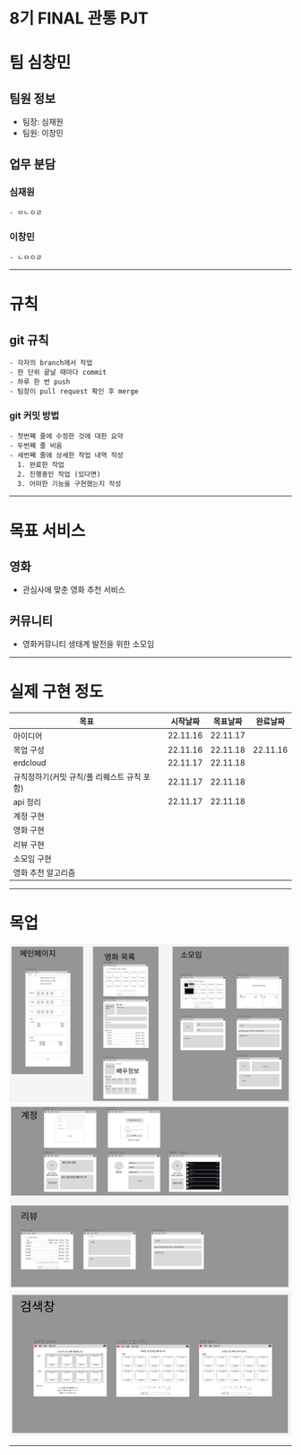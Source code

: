 # 8기 FINAL 관통 PJT
# 팀 심창민
  ## 팀원 정보
   - 팀장: 심재원
   - 팀원: 이창민
  ## 업무 분담
  ### 심재원
    - ㅁㄴㅇㄹ
  ### 이창민
    - ㄴㅁㅇㄹ
---
# 규칙
  ## git 규칙
    - 각자의 branch에서 작업
    - 한 단위 끝날 때마다 commit
    - 하루 한 번 push
    - 팀장이 pull request 확인 후 merge
  ### git 커밋 방법
    - 첫번째 줄에 수정한 것에 대한 요약
    - 두번째 줄 비움
    - 세번째 줄에 상세한 작업 내역 작성
      1. 완료한 작업
      2. 진행중인 작업 (있다면)
      3. 어떠한 기능을 구현했는지 작성
---
# 목표 서비스
  ## 영화
  - 관심사에 맞춘 영화 추천 서비스
  ## 커뮤니티
  - 영화커뮤니티 생태계 발전을 위한 소모임
---
# 실제 구현 정도
  | 목표 |시작날짜|목표날짜|완료날짜|
  |-----|-------|------|--------|
  아이디어|22.11.16|22.11.17|
  목업 구성|22.11.16|22.11.18|22.11.16
  erdcloud|22.11.17|22.11.18|
  규칙정하기(커밋 규칙/풀 리퀘스트 규칙 포함)|22.11.17|22.11.18|
  api 정리|22.11.17|22.11.18|
  계정 구현|||
  영화 구현|||
  리뷰 구현|||
  소모임 구현|||
  영화 추천 알고리즘|||
---
# 목업
<img src="./readmeStatic/피그마1.png">  
<img src="./readmeStatic/피그마2.png">  
<img src="./readmeStatic/피그마3.png">  

---

